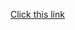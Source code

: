 [Click this link](https://github.com/baibaali/baibaali.github.io/payment/success?parcelJobId=12345)
